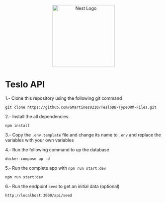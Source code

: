 <p align="center">
  <a href="http://nestjs.com/" target="blank"><img src="https://nestjs.com/img/logo-small.svg" width="200" alt="Nest Logo" /></a>
</p>

# Teslo API

1.- Clone this repository using the following git command 
```
git clone https://github.com/GMartinez0210/TesloDB-TypeORM-Files.git
```

2.- Install the all dependencies.
```
npm install
```

3.- Copy the `.env.template` file and change its name to `.env` and replace the variables with your own variables

4.- Run the following command to up the database
```
docker-compose up -d
```

5.- Run the complete app with `npm run start:dev`
```
npm run start:dev
```

6.- Run the endpoint `seed` to get an initial data (optional)
```
http://localhost:3000/api/seed
```
